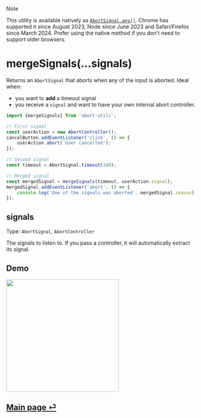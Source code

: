 > [!NOTE]
> This utility is available natively as [`AbortSignal.any()`](https://developer.mozilla.org/en-US/docs/Web/API/AbortSignal/any_static). Chrome has supported it since August 2023, Node since June 2023 and Safari/Firefox since March 2024. Prefer using the native method if you don't need to support older browsers.

# mergeSignals(...signals)

Returns an `AbortSignal` that aborts when any of the input is aborted. Ideal when:

- you want to **add** a timeout signal
- you receive a `signal` and want to have your own internal abort controller.

```ts
import {mergeSignals} from 'abort-utils';

// First signal
const userAction = new AbortController();
cancelButton.addEventListener('click', () => {
	userAction.abort('User cancelled');
});

// Second signal
const timeout = AbortSignal.timeout(100);

// Merged signal
const mergedSignal = mergeSignals(timeout, userAction.signal);
mergedSignal.addEventListener('abort', () => {
	console.log('One of the signals was aborted', mergedSignal.reason);
});
```

## signals

Type: `AbortSignal`, `AbortController`

The signals to listen to. If you pass a controller, it will automatically extract its signal.

## Demo

<img src="https://github.com/fregante/abort-utils/assets/1402241/6f5368ca-de69-4ca3-862d-e73749ad3a31" width="300">

## [Main page ⏎](../readme.md)
